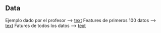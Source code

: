 ## Data
Ejemplo dado por el profesor --> [text](data/ecg_rr_features_curado.csv)
Features de primeros 100 datos --> [text](data/ecg_rr_features_extracted.csv)
Fatures de todos los datos --> [text](data/ecg_rr_features_complete.csv)